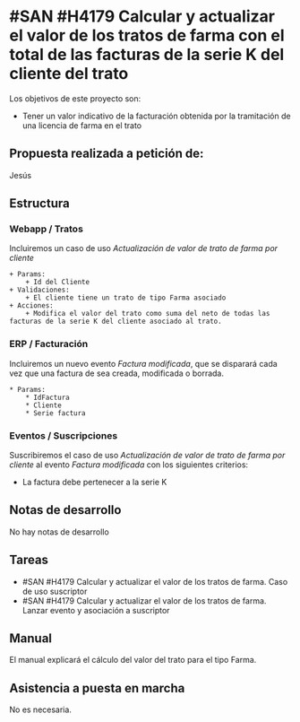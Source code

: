 # #SAN #H4179 Calcular y actualizar el valor de los tratos de farma con el total de las facturas de la serie K del cliente del trato

Los objetivos de este proyecto son:
+ Tener un valor indicativo de la facturación obtenida por la tramitación de una licencia de farma en el trato

## Propuesta realizada a petición de:
Jesús

## Estructura

### Webapp / Tratos
Incluiremos un caso de uso _Actualización de valor de trato de farma por cliente_

    + Params:
        + Id del Cliente
    + Validaciones:
        + El cliente tiene un trato de tipo Farma asociado
    + Acciones:
        + Modifica el valor del trato como suma del neto de todas las facturas de la serie K del cliente asociado al trato.

### ERP / Facturación
Incluiremos un nuevo evento _Factura modificada_, que se disparará cada vez que una factura de sea creada, modificada o borrada.

    * Params:
        * IdFactura
        * Cliente
        * Serie factura

### Eventos / Suscripciones
Suscribiremos el caso de uso _Actualización de valor de trato de farma por cliente_ al evento _Factura modificada_ con los siguientes criterios:

+ La factura debe pertenecer a la serie K

## Notas de desarrollo
No hay notas de desarrollo

## Tareas
* #SAN #H4179 Calcular y actualizar el valor de los tratos de farma. Caso de uso suscriptor
* #SAN #H4179 Calcular y actualizar el valor de los tratos de farma. Lanzar evento y asociación a suscriptor

## Manual
El manual explicará el cálculo del valor del trato para el tipo Farma.

## Asistencia a puesta en marcha
No es necesaria.
